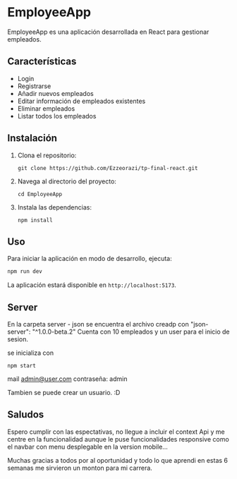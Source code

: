 # EmployeeApp

EmployeeApp es una aplicación desarrollada en React para gestionar empleados.

## Características
- Login
- Registrarse
- Añadir nuevos empleados
- Editar información de empleados existentes
- Eliminar empleados
- Listar todos los empleados

## Instalación

1. Clona el repositorio:
    ```
    git clone https://github.com/Ezzeorazi/tp-final-react.git
    ```
2. Navega al directorio del proyecto:
    ```
    cd EmployeeApp
    ```
3. Instala las dependencias:
    ```
    npm install
    ```

## Uso

Para iniciar la aplicación en modo de desarrollo, ejecuta:
```bash
npm run dev
```
La aplicación estará disponible en `http://localhost:5173`.

## Server

En la carpeta server - json se encuentra el archivo creadp con "json-server": "^1.0.0-beta.2" 
Cuenta con 10 empleados y un user para el inicio de sesion.

se inicializa con 
```
npm start
```
mail admin@user.com
contraseña: admin

Tambien se puede crear un usuario. :D

## Saludos

Espero cumplir con las espectativas, no llegue a incluir el context Api y me centre en la funcionalidad aunque le puse funcionalidades responsive como el navbar con menu desplegable en la version mobile...

Muchas gracias a todos por al oportunidad y todo lo que aprendi en estas 6 semanas me sirvieron un monton para mi carrera.

